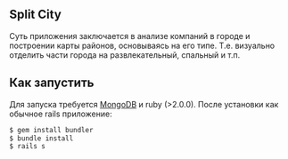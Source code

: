 Split City
----------

Суть приложения заключается в анализе компаний в городе и построении карты районов, основываясь на его типе. Т.е. визуально отделить части города на развлекательный, спальный и т.п.

Как запустить
-------------

Для запуска требуется [MongoDB](http://www.mongodb.org) и ruby (>2.0.0). После установки как обычное rails приложение:

```bash
$ gem install bundler
$ bundle install
$ rails s
```
